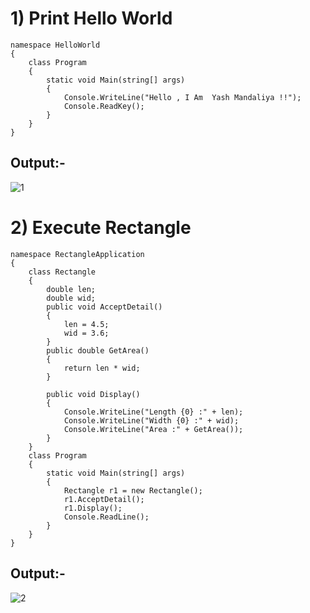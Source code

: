 # 1) Print Hello World
```
namespace HelloWorld
{
    class Program
    {
        static void Main(string[] args)
        {
            Console.WriteLine("Hello , I Am  Yash Mandaliya !!");
            Console.ReadKey();
        }
    }
}

```

## Output:-

![1](https://user-images.githubusercontent.com/112624754/217141477-26d531b7-8d75-4995-81f4-36a887af99e7.png)

# 2) Execute Rectangle 
```
namespace RectangleApplication
{
    class Rectangle
    {
        double len;
        double wid;
        public void AcceptDetail()
        {
            len = 4.5;
            wid = 3.6;
        }
        public double GetArea()
        {
            return len * wid;
        }

        public void Display()
        {
            Console.WriteLine("Length {0} :" + len);
            Console.WriteLine("Width {0} :" + wid);
            Console.WriteLine("Area :" + GetArea());
        }
    }
    class Program
    {
        static void Main(string[] args)
        {
            Rectangle r1 = new Rectangle();
            r1.AcceptDetail();
            r1.Display();
            Console.ReadLine();
        }
    }
}
```
## Output:-
![2](https://user-images.githubusercontent.com/112624754/217141787-e636b8b5-137f-42fb-b2f3-c1f9766ade1a.png)


